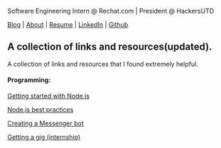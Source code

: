 Software Engineering Intern @ Rechat.com | President @ HackersUTD

[Blog](http://rahul.ru)    |   [About](http://rahul.ru/about)   |   [Resume](http://rahul.ru/RahulSonwalkar_RESUME.pdf) | [LinkedIn](https://linkedin.com/in/rahulsonwalkar23) | [Github](https://github.com/rahulsonwalkar)

## A collection of links and resources(updated).

A collection of links and resources that I found extremely helpful.

#### Programming:

[Getting started with Node.js](https://github.com/maxogden/art-of-node#the-art-of-node)

[Node.js best practices](https://www.codementor.io/mattgoldspink/nodejs-best-practices-du1086jja)

[Creating a Messenger bot](https://github.com/jw84/messenger-bot-tutorial)

[Getting a gig (internship)](https://github.com/cassidoo/getting-a-gig/blob/master/README.md)

